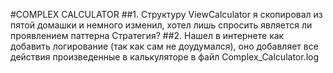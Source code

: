 #COMPLEX CALCULATOR
##1. Структуру ViewCalculator я скопировал из пятой домашки и немного изменил, хотел лишь спросить является ли проявлением паттерна Стратегия?
##2. Нашел в интернете как добавить логирование  (так как сам не доудумался), оно добавляет все действия произведенные в калькуляторе в файл Complex_Calculator.log

 
 
